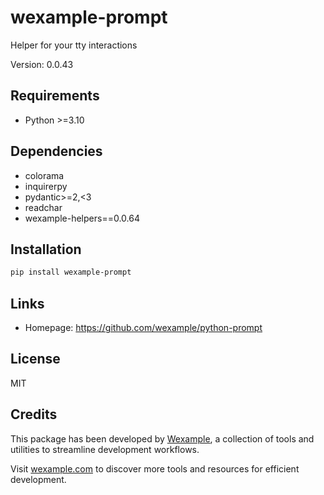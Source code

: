 # wexample-prompt

Helper for your tty interactions

Version: 0.0.43

## Requirements

- Python >=3.10

## Dependencies

- colorama
- inquirerpy
- pydantic>=2,<3
- readchar
- wexample-helpers==0.0.64

## Installation

```bash
pip install wexample-prompt
```

## Links

- Homepage: https://github.com/wexample/python-prompt

## License

MIT
## Credits

This package has been developed by [Wexample](https://wexample.com), a collection of tools and utilities to streamline development workflows.

Visit [wexample.com](https://wexample.com) to discover more tools and resources for efficient development.